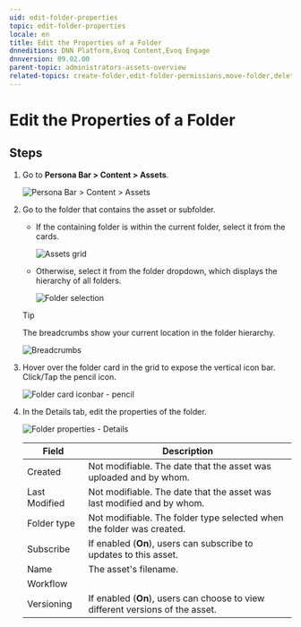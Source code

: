 ```yaml
---
uid: edit-folder-properties
topic: edit-folder-properties
locale: en
title: Edit the Properties of a Folder
dnneditions: DNN Platform,Evoq Content,Evoq Engage
dnnversion: 09.02.00
parent-topic: administrators-assets-overview
related-topics: create-folder,edit-folder-permissions,move-folder,delete-folder
---
```


# Edit the Properties of a Folder

## Steps

1.  Go to **Persona Bar \> Content \> Assets**.
    
    ![Persona Bar > Content > Assets](/images/scr-pbar-host-Content-E91.png)
    
2.  Go to the folder that contains the asset or subfolder.
    
    *   If the containing folder is within the current folder, select it from the cards.
        
          
        
        ![Assets grid](/images/scr-Assets-assetlist-grid-E90.png)
        
          
        
    *   Otherwise, select it from the folder dropdown, which displays the hierarchy of all folders.
        
          
        
        ![Folder selection](/images/scr-Assets-folderdropdown-E90.png)
        
          
        
    
    > [!Tip]
    > The breadcrumbs show your current location in the folder hierarchy.
    
      
    
    ![Breadcrumbs](/images/scr-Assets-breadcrumbs-E90.png)
    
      
    
3.  Hover over the folder card in the grid to expose the vertical icon bar. Click/Tap the pencil icon.
    
      
    
    ![Folder card iconbar - pencil](/images/scr-Assets-foldercard-iconbar-edit-E90.png)
    
      
    
4.  In the Details tab, edit the properties of the folder.
    
      
    
    ![Folder properties - Details](/images/scr-Assets-folder-edit-details-E90.png)
    
      
    
    |**Field**|**Description**|
    |---|---|
    |Created|Not modifiable. The date that the asset was uploaded and by whom.|
    |Last Modified|Not modifiable. The date that the asset was last modified and by whom.|
    |Folder type|Not modifiable. The folder type selected when the folder was created.|
    |Subscribe|If enabled (<strong>On</strong>), users can subscribe to updates to this asset.|
    |Name|The asset's filename.|
    |Workflow||
    |Versioning|If enabled (<strong>On</strong>), users can choose to view different versions of the asset.|